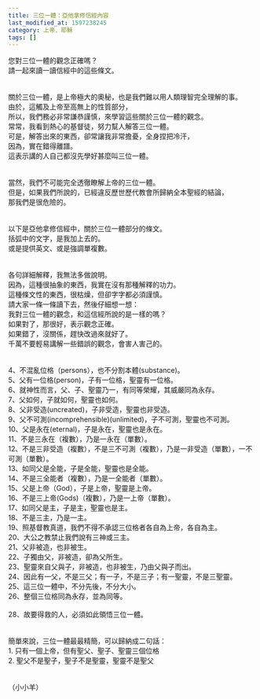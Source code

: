 ```yaml
---
title: 三位一體：亞他拿修信經內容
last_modified_at: 1597238245
category: 上帝、耶穌
tags: []
---
```


<div>您對三位一體的觀念正確嗎？</div>
<div>請一起來讀一讀信經中的這些條文。</div>
<div> </div>
<div> </div>
<div>關於三位一體，是上帝極大的奧秘，也是我們難以用人類理智完全理解的事。</div>
<div>由於，這觸及上帝至高無上的性質部分，</div>
<div>所以，我們務必非常謙恭謹慎，來學習這些關於三位一體的觀念。</div>
<div>常常，我看到熱心的基督徒，努力幫人解答三位一體。</div>
<div>可是，解答出來的東西，卻常讓我非常擔憂，全身捏把冷汗，</div>
<div>因為，實在錯得離譜。</div>
<div>這表示講的人自己都沒先學好甚麼叫三位一體。</div>
<div> </div>
<div> </div>
<div>當然，我們不可能完全透徹瞭解上帝的三位一體。</div>
<div>但是，如果我們所說的，已經違反歷世歷代教會所歸納全本聖經的結論，</div>
<div>那我們是很危險的。</div>
<div> </div>
<div> </div>
<div>以下是亞他拿修信經中，關於三位一體部分的條文。</div>
<div>括弧中的文字，是我加上去的。</div>
<div>或是提供英文、或是強調單複數。</div>
<div> </div>
<div> </div>
<div>各句詳細解釋，我無法多做說明。</div>
<div>因為，這種很抽象的東西，我實在沒有那種解釋的功力。</div>
<div>這種條文性的東西，很枯燥，但卻字字都必須謹慎。</div>
<div>請大家一條一條讀下去，然後仔細想一想：</div>
<div>我對三位一體的觀念，和這信經所說的是一樣的嗎？</div>
<div>如果對了，那很好，表示觀念正確。</div>
<div>如果錯了，沒關係，趕快改過來就好了。</div>
<div>千萬不要輕易講解一些錯誤的觀念，會害人害己的。</div>
<div> </div>
<div> </div>
<div>4、不混亂位格（persons），也不分割本體(substance)。</div>
<div>5、父有一位格(person)，子有一位格，聖靈有一位格。</div>
<div>6、就神性而言，父、子、聖靈乃一，有同等榮耀，其威嚴同為永存。</div>
<div>7、父如何，子就如何，聖靈也如何。</div>
<div>8、父非受造(uncreated)，子非受造，聖靈也非受造。</div>
<div>9、父不可測(incomprehensible)(unlimited)，子不可測，聖靈也不可測。</div>
<div>10、父是永在(eternal)，子是永在，聖靈也是永在。</div>
<div>11、不是三永在（複數），乃是一永在（單數）。</div>
<div>12、不是三非受造（複數），不是三不可測（複數），乃是一非受造（單數），一不可測（單數）。</div>
<div>13、如同父是全能，子是全能，聖靈也是全能。</div>
<div>14、不是三全能者（複數），乃是一全能者（單數）。</div>
<div>15、父是上帝（God），子是上帝，聖靈是上帝。</div>
<div>16、不是三上帝(Gods)（複數），乃是一上帝（單數）。</div>
<div>17、如同父是主，子是主，聖靈也是主。</div>
<div>18、不是三主，乃是一主。</div>
<div>19、照基督教真道，我們不得不承認三位格者各自為上帝，各自為主。</div>
<div>20、大公之教禁止我們說有三神或三主。</div>
<div>21、父非被造，也非被生。</div>
<div>22、子獨由父，非被造，卻為父所生。</div>
<div>23、聖靈來自父與子，非被造，也非被生，乃由父與子而出。</div>
<div>24、因此有一父，不是三父；有一子，不是三子；有一聖靈，不是三聖靈。</div>
<div>25、這三位一體中，不分先後，不分大小。</div>
<div>26、整個三位格同為永存，並為同等。</div>
<div> </div>
<div>28、故要得救的人，必須如此領悟三位一體。</div>
<div> </div>
<div> </div>
<div>簡單來說，三位一體最最精簡，可以歸納成二句話：</div>
<div>1.<span style="white-space:pre"> </span>只有一個上帝，但有聖父、聖子、聖靈三個位格</div>
<div>2.<span style="white-space:pre"> </span>聖父不是聖子，聖子不是聖靈，聖靈不是聖父</div>
<div> </div>
<div> </div>
<div>（小小羊）</div>
